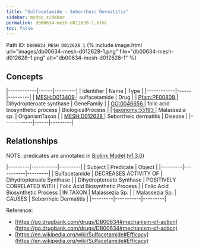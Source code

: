 ```yaml
---
title: "Sulfacetamide - Seborrheic Dermatitis"
sidebar: mydoc_sidebar
permalink: db00634-mesh-d012628-1.html
toc: false 
---
```



Path ID: `DB00634_MESH_D012628_1`
{% include image.html url="images/db00634-mesh-d012628-1.png" file="db00634-mesh-d012628-1.png" alt="db00634-mesh-d012628-1" %}

## Concepts

|------------|------|---------|
| Identifier | Name | Type    |
|------------|------|---------|
| <a href="https://identifiers.org/MESH:D013409">MESH:D013409 </a> | sulfacetamide | Drug |
| <a href="https://identifiers.org/Pfam:PF00809">Pfam:PF00809 </a> | Dihydropteroate synthase | GeneFamily |
| <a href="https://identifiers.org/GO:0046656">GO:0046656 </a> | folic acid biosynthetic process | BiologicalProcess |
| <a href="https://identifiers.org/taxonomy:55193">taxonomy:55193 </a> | Malassezia sp. | OrganismTaxon |
| <a href="https://identifiers.org/MESH:D012628">MESH:D012628 </a> | Seborrheic dermatitis | Disease |
|------------|------|---------|

## Relationships


NOTE: predicates are annotated in <a href="https://github.com/biolink/biolink-model/releases/tag/v1.3.0">Biolink Model (v1.3.0)</a>

|---------|-----------|---------|
| Subject | Predicate | Object  |
|---------|-----------|---------|
| Sulfacetamide | DECREASES ACTIVITY OF | Dihydropteroate Synthase |
| Dihydropteroate Synthase | POSITIVELY CORRELATED WITH | Folic Acid Biosynthetic Process |
| Folic Acid Biosynthetic Process | IN TAXON | Malassezia Sp. |
| Malassezia Sp. | CAUSES | Seborrheic Dermatitis |
|---------|-----------|---------|

Reference: 
  - [https://go.drugbank.com/drugs/DB00634#mechanism-of-action](https://go.drugbank.com/drugs/DB00634#mechanism-of-action)
  - [https://en.wikipedia.org/wiki/Sulfacetamide#Efficacy](https://en.wikipedia.org/wiki/Sulfacetamide#Efficacy)
